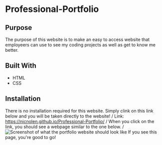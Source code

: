 # Professional-Portfolio

## Purpose
The purpose of this website is to make an easy to access website that employeers can use to see my coding projects as well as get to know me better.

## Built With
* HTML
* CSS

## Installation
There is no installation required for this website. Simply clink on this link below and you will be taken directly to the website! /
Link: https://nicnolen.github.io/Professional-Portfolio/ /
When you click on the link, you should see a webpage similar to the one below. /
![Screenshot of what the portfolio website should look like](https://user-images.githubusercontent.com/88728912/142080940-f986bc35-3389-4576-8220-10004f044ebd.png)
If you see this page, you're good to go!
